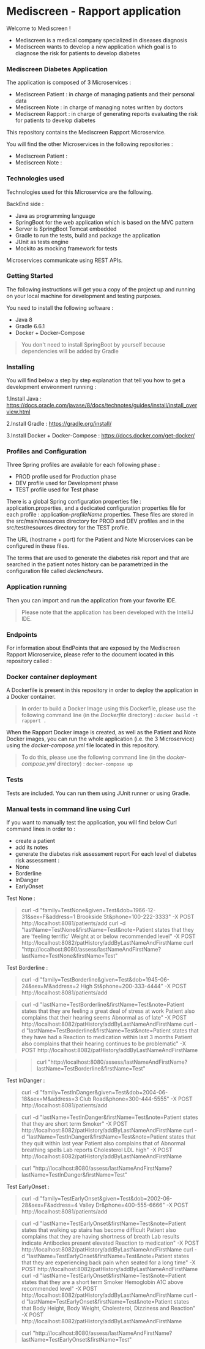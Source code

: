 # Mediscreen - Rapport application
Welcome to Mediscreen !

- Mediscreen is a medical company specialized in diseases diagnosis
- Mediscreen wants to develop a new application which goal is to diagnose the risk for patients to develop diabetes

### Mediscreen Diabetes Application

The application is composed of 3 Microservices :
- Mediscreen Patient : in charge of managing patients and their personal data
- Mediscreen Note : in charge of managing notes written by doctors
- Mediscreen Rapport : in charge of generating reports evaluating the risk for patients to develop diabetes

This repository contains the Mediscreen Rapport Microservice.

You will find the other Microservices in the following repositories :
- Mediscreen Patient : 
- Mediscreen Note : 

### Technologies used

Technologies used for this Microservice are the following.

BackEnd side :
- Java as programming language
- SpringBoot for the web application which is based on the MVC pattern
- Server is SpringBoot Tomcat embedded
- Gradle to run the tests, build and package the application
- JUnit as tests engine
- Mockito as mocking framework for tests

Microservices communicate using REST APIs.

### Getting Started

The following instructions will get you a copy of the project up and running on your local machine for development and testing purposes.

You need to install the following software :

- Java 8
- Gradle 6.6.1
- Docker + Docker-Compose
>You don't need to install SpringBoot by yourself because dependencies will be added by Gradle

### Installing

You will find below a step by step explanation that tell you how to get a development environment running :

1.Install Java :
<https://docs.oracle.com/javase/8/docs/technotes/guides/install/install_overview.html>

2.Install Gradle :
<https://gradle.org/install/>

3.Install Docker + Docker-Compose :
<https://docs.docker.com/get-docker/>

### Profiles and Configuration

Three Spring profiles are available for each following phase :

- PROD profile used for Production phase
- DEV profile used for Development phase
- TEST profile used for Test phase

There is a global Spring configuration properties file : application.properties, and a dedicated configuration properties file for each profile : application-*profileName*.properties. 
These files are stored in the src/main/resources directory for PROD and DEV profiles and in the src/test/resources directory for the TEST profile.

The URL (hostname + port) for the Patient and Note Microservices can be configured in these files.

The terms that are used to generate the diabetes risk report and that are searched in the patient notes history can be parametrized in the configuration file called *declencheurs*.

### Application running

Then you can import and run the application from your favorite IDE.

>Please note that the application has been developed with the IntelliJ IDE.

### Endpoints

For information about EndPoints that are exposed by the Mediscreen Rapport Microservice, please refer to the document located in this repository called : 

### Docker container deployment

A Dockerfile is present in this repository in order to deploy the application in a Docker container.
>In order to build a Docker Image using this Dockerfile, please use the following command line (in the *Dockerfile* directory) :
`docker build -t rapport .`

When the Rapport Docker image is created, as well as the Patient and Note Docker images, you can run the whole application (i.e. the 3 Microservice) using the *docker-compose.yml* file located in this repository.
>To do this, please use the following command line (in the *docker-compose.yml* directory) :
`docker-compose up`
 
### Tests

Tests are included. You can run them using JUnit runner or using Gradle.

### Manual tests in command line using Curl

If you want to manually test the application, you will find below Curl command lines in order to :
- create a patient
- add its notes
- generate the diabetes risk assessment report
For each level of diabetes risk assessment : 
- None
- Borderline
- InDanger
- EarlyOnset

Test None :
>curl -d "family=TestNone&given=Test&dob=1966-12-31&sex=F&address=1 Brookside St&phone=100-222-3333" -X POST http://localhost:8081/patients/add
>curl -d "lastName=TestNone&firstName=Test&note=Patient states that they are 'feeling terrific' Weight at or below recommended level" -X POST http://localhost:8082/patHistory/addByLastNameAndFirstName
>curl "http://localhost:8080/assess/lastNameAndFirstName?lastName=TestNone&firstName=Test"

Test Borderline :
>curl -d "family=TestBorderline&given=Test&dob=1945-06-24&sex=M&address=2 High St&phone=200-333-4444" -X POST http://localhost:8081/patients/add

>curl -d "lastName=TestBorderline&firstName=Test&note=Patient states that they are feeling a great deal of stress at work Patient also complains that their hearing seems Abnormal as of late" -X POST http://localhost:8082/patHistory/addByLastNameAndFirstName
>curl -d "lastName=TestBorderline&firstName=Test&note=Patient states that they have had a Reaction to medication within last 3 months Patient also complains that their hearing continues to be problematic" -X POST http://localhost:8082/patHistory/addByLastNameAndFirstName

>>curl "http://localhost:8080/assess/lastNameAndFirstName?lastName=TestBorderline&firstName=Test"

Test InDanger :
>curl -d "family=TestInDanger&given=Test&dob=2004-06-18&sex=M&address=3 Club Road&phone=300-444-5555" -X POST http://localhost:8081/patients/add

>curl -d "lastName=TestInDanger&firstName=Test&note=Patient states that they are short term Smoker" -X POST http://localhost:8082/patHistory/addByLastNameAndFirstName
>curl -d "lastName=TestInDanger&firstName=Test&note=Patient states that they quit within last year Patient also complains that of Abnormal breathing spells Lab reports Cholesterol LDL high" -X POST http://localhost:8082/patHistory/addByLastNameAndFirstName

>curl "http://localhost:8080/assess/lastNameAndFirstName?lastName=TestInDanger&firstName=Test"

Test EarlyOnset :
>curl -d "family=TestEarlyOnset&given=Test&dob=2002-06-28&sex=F&address=4 Valley Dr&phone=400-555-6666" -X POST http://localhost:8081/patients/add

>curl -d "lastName=TestEarlyOnset&firstName=Test&note=Patient states that walking up stairs has become difficult Patient also complains that they are having shortness of breath Lab results indicate Antibodies present elevated Reaction to medication" -X POST http://localhost:8082/patHistory/addByLastNameAndFirstName
>curl -d "lastName=TestEarlyOnset&firstName=Test&note=Patient states that they are experiencing back pain when seated for a long time" -X POST http://localhost:8082/patHistory/addByLastNameAndFirstName
>curl -d "lastName=TestEarlyOnset&firstName=Test&note=Patient states that they are a short term Smoker Hemoglobin A1C above recommended level" -X POST http://localhost:8082/patHistory/addByLastNameAndFirstName
>curl -d "lastName=TestEarlyOnset&firstName=Test&note=Patient states that Body Height, Body Weight, Cholesterol, Dizziness and Reaction" -X POST http://localhost:8082/patHistory/addByLastNameAndFirstName

>curl "http://localhost:8080/assess/lastNameAndFirstName?lastName=TestEarlyOnset&firstName=Test"
